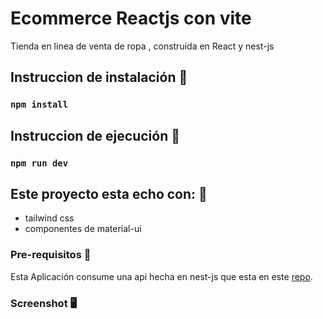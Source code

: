 # Ecommerce Reactjs con vite

Tienda en linea de venta de ropa , construida en React y nest-js

## Instruccion de instalación 🚀

### `npm install`

## Instruccion de ejecución 🚀

### `npm run dev`

## Este proyecto esta echo con: 🚀
- tailwind css
- componentes de material-ui

### Pre-requisitos 🔧

Esta Aplicación consume una api hecha en nest-js que esta en este  [repo](https://github.com/juan1996buri/backend-store-prueba).

### Screenshot 🖥️️


